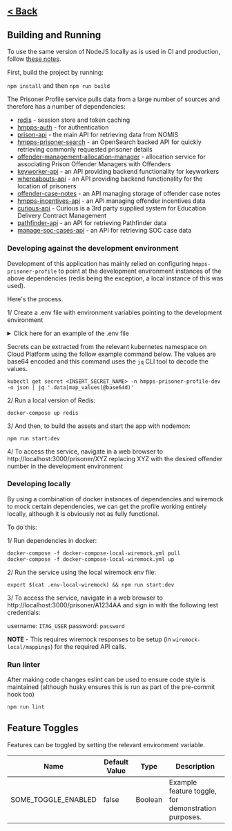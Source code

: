 [< Back](../README.md)
---

## Building and Running

To use the same version of NodeJS locally as is used in CI and production, follow [these notes](nvm.md).

First, build the project by running:

`npm install` and then `npm run build`

The Prisoner Profile service pulls data from a large number of sources and
therefore has a number of dependencies:

* [redis](https://redis.io/) - session store and token caching
* [hmpps-auth](https://github.com/ministryofjustice/hmpps-auth) - for authentication
* [prison-api](https://github.com/ministryofjustice/prison-api) - the main API for retrieving data from NOMIS
* [hmpps-prisoner-search](https://github.com/ministryofjustice/hmpps-prisoner-search) - an OpenSearch backed API for
  quickly retrieving commonly requested prisoner details
* [offender-management-allocation-manager](https://github.com/ministryofjustice/offender-management-allocation-manager) -
  allocation service for associating Prison Offender Managers with Offenders
* [keyworker-api](https://github.com/ministryofjustice/keyworker-api) - an API providing backend functionality for
  keyworkers
* [whereabouts-api](https://github.com/ministryofjustice/whereabouts-api) - an API providing backend functionality for
  the location of prisoners
* [offender-case-notes](https://github.com/ministryofjustice/offender-case-notes) - an API managing storage of offender
  case notes
* [hmpps-incentives-api](https://github.com/ministryofjustice/hmpps-incentives-api) - an API managing offender
  incentives data
* [curious-api](https://github.com/ministryofjustice/curious-API) - Curious is a 3rd party supplied system for Education
  Delivery Contract Management
* [pathfinder-api](https://github.com/ministryofjustice/pathfinder-api) - an API for retrieving Pathfinder data
* [manage-soc-cases-api](https://github.com/ministryofjustice/manage-soc-cases-api) - an API for retrieving SOC case
  data

### Developing against the development environment

Development of this application has mainly relied on configuring `hmpps-prisoner-profile` to point at the development
environment instances of the above dependencies (redis being the exception, a local instance of this was used).

Here's the process.

1/ Create a .env file with environment variables pointing to the development environment
<details>
<summary>Click here for an example of the .env file</summary>
<br>
Note, client credentials and contentful details need to be retrieved from the dev kubernetes secrets to provide the missing client id and secret variables.

```
PORT=3000
NODE_ENV=development
ENVIRONMENT_NAME=DEV
SYSTEM_PHASE=DEV
TOKEN_VERIFICATION_ENABLED=false
API_CLIENT_ID=
API_CLIENT_SECRET=
SYSTEM_CLIENT_ID=
SYSTEM_CLIENT_SECRET=
ACTIVITIES_URL=https://activities-dev.prison.service.justice.gov.uk/activities
ADJUDICATIONS_UI_URL=https://manage-adjudications-dev.hmpps.service.justice.gov.uk
ALLOCATION_MANAGER_ENDPOINT_URL=https://dev.moic.service.justice.gov.uk
APPOINTMENTS_URL=https://activities-dev.prison.service.justice.gov.uk/appointments
ASSESS_FOR_EARLY_RELEASE_UI_URL=https:https://assess-for-early-release-dev.hmpps.service.justice.gov.uk
BOOK_A_VIDEO_LINK_API_URL=https://book-a-video-link-api-dev.prison.service.justice.gov.uk
CALCULATE_RELEASE_DATES_UI_URL=https://calculate-release-dates-dev.hmpps.service.justice.gov.uk
CASE_NOTES_API_URL=https://dev.offender-case-notes.service.justice.gov.uk
COMPONENT_API_LATEST=true
COMPONENT_API_URL=https://frontend-components-dev.hmpps.service.justice.gov.uk
DEV__COMPONENT_API_URL=https://frontend-components-dev.hmpps.service.justice.gov.uk
LOCAL__COMPONENT_API_URL=http://localhost:3123
CREATE_AND_VARY_A_LICENCE_UI_URL=https://create-and-vary-a-licence-dev.hmpps.service.justice.gov.uk
CURIOUS_API_URL=https://testservices.sequation.net/sequation-virtual-campus2-api
DPS_HOME_PAGE_URL=https://digital-dev.prison.service.justice.gov.uk
HMPPS_AUTH_URL=https://sign-in-dev.hmpps.service.justice.gov.uk/auth
HMPPS_NON_ASSOCIATIONS_API_URL=https://non-associations-api-dev.hmpps.service.justice.gov.uk
INCENTIVES_API_URL=https://incentives-api-dev.hmpps.service.justice.gov.uk
INGRESS_URL=http://localhost:3000
KEYWORKER_API_URL=https://keyworker-api-dev.prison.service.justice.gov.uk
MANAGE_ADJUDICATIONS_API_URL=https://manage-adjudications-api-dev.hmpps.service.justice.gov.uk
MANAGE_A_WARRANT_FOLDER_UI_URL=https://manage-a-warrant-folder-dev.hmpps.service.justice.gov.uk
MANAGE_SOC_CASES_API_URL=https://manage-soc-cases-api-dev.hmpps.service.justice.gov.uk
MANAGE_SOC_CASES_UI_URL=https://manage-soc-cases-dev.hmpps.service.justice.gov.uk
NON_ASSOCIATIONS_UI_URL=https://non-associations-dev.hmpps.service.justice.gov.uk
OFFENDER_CATEGORISATION_UI_URL=https://dev.offender-categorisation.service.justice.gov.uk
PATHFINDER_API_URL=https://dev-api.pathfinder.service.justice.gov.uk
PATHFINDER_UI_URL=https://dev.pathfinder.service.justice.gov.uk
PRISONER_PROFILE_DELIUS_API_URL=https://prisoner-profile-and-delius-dev.hmpps.service.justice.gov.uk
PRISONER_SEARCH_API_URL=https://prisoner-search-dev.prison.service.justice.gov.uk
PRISON_API_URL=https://prison-api-dev.prison.service.justice.gov.uk
LOCATIONS_INSIDE_PRISON_API_URL=https://locations-inside-prison-api-dev.hmpps.service.justice.gov.uk
NOMIS_SYNC_PRISONER_MAPPING_API_URL=https://nomis-sync-prisoner-mapping-dev.hmpps.service.justice.gov.uk
USE_OF_FORCE_UI_URL=https://dev.use-of-force.service.justice.gov.uk
WELCOME_PEOPLE_INTO_PRISON_UI_URL=https://welcome-dev.prison.service.justice.gov.uk
WHEREABOUTS_API_URL=https://whereabouts-api-dev.service.justice.gov.uk
LEARNING_AND_WORK_PROGRESS_UI_URL=https://learning-and-work-progress-dev.hmpps.service.justice.gov.uk
EDUCATION_AND_WORK_PLAN_API_URL=https://learningandworkprogress-api-dev.hmpps.service.justice.gov.uk
CONTENTFUL_HOST=https://graphql.eu.contentful.com
CONTENTFUL_ENVIRONMENT=master
CONTENTFUL_SPACE_ID=
CONTENTFUL_ACCESS_TOKEN=
PERSON_COMMUNICATION_NEEDS_API_URL=https://communication-needs-api-dev.hmpps.service.justice.gov.uk
HEALTH_AND_MEDICATION_API_URL=https://health-and-medication-api-dev.hmpps.service.justice.gov.uk
ALERTS_API_URL=https://alerts-api-dev.hmpps.service.justice.gov.uk
PERSON_INTEGRATION_API_URL=https://person-integration-api-dev.hmpps.service.justice.gov.uk
PERSONAL_RELATIONSHIPS_API_URL=https://personal-relationships-api-dev.hmpps.service.justice.gov.uk
```

</details>

Secrets can be extracted from the relevant kubernetes namespace on Cloud Platform using the follow example command
below. The values are base64 encoded and this command uses the `jq` CLI tool to decode the values.

```
kubectl get secret <INSERT_SECRET_NAME> -n hmpps-prisoner-profile-dev -o json | jq '.data|map_values(@base64d)'
```

2/ Run a local version of Redis:

```
docker-compose up redis
```

3/ And then, to build the assets and start the app with nodemon:

```
npm run start:dev
```

4/ To access the service, navigate in a web browser to http://localhost:3000/prisoner/XYZ
replacing XYZ with the desired offender number in the development environment

### Developing locally

By using a combination of docker instances of dependencies and wiremock to mock
certain dependencies, we can get the profile working entirely locally, although it is
obviously not as fully functional.

To do this:

1/ Run dependencies in docker:

```
docker-compose -f docker-compose-local-wiremock.yml pull
docker-compose -f docker-compose-local-wiremock.yml up
```

2/ Run the service using the local wiremock env file:

```
export $(cat .env-local-wiremock) && npm run start:dev
```

3/ To access the service, navigate in a web browser to http://localhost:3000/prisoner/A1234AA
and sign in with the following test credentials:

username: `ITAG_USER`
password: `password`

**NOTE** - This requires wiremock responses to be setup (in `wiremock-local/mappings`) for the required API calls.

### Run linter

After making code changes eslint can be used to ensure code style is maintained
(although husky ensures this is run as part of the pre-commit hook too)

```
npm run lint
```

## Feature Toggles

Features can be toggled by setting the relevant environment variable.

| Name                | Default Value | Type    | Description                                         |
|---------------------|---------------|---------|-----------------------------------------------------|
| SOME_TOGGLE_ENABLED | false         | Boolean | Example feature toggle, for demonstration purposes. |
